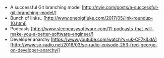 * A successful Git branching model [http://nvie.com/posts/a-successful-git-branching-model/]
* Bunch of links.. [http://www.onebigfluke.com/2017/05/link-roundup-10.html]
* Podcasts [http://www.sleepeasysoftware.com/11-podcasts-that-will-make-you-a-better-software-engineer/]
* Developer anarchy [https://www.youtube.com/watch?v=uk-CF7klLdA] [http://www.se-radio.net/2016/03/se-radio-episode-253-fred-george-on-developer-anarchy/]
